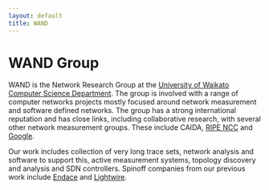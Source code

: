 ```yaml
---
layout: default
title: WAND
---
```


# WAND Group

WAND is the Network Research Group at the [University of Waikato](http://www.waikato.ac.nz/) [Computer Science Department](http://www.cs.waikato.ac.nz/). The group is involved with a range of computer networks projects mostly focused around network measurement and software defined networks. The group has a strong international reputation and has close links, including collaborative research, with several other network measurement groups. These include CAIDA, [RIPE NCC](https://www.ripe.net/) and [Google](https://www.google.com/).

Our work includes collection of very long trace sets, network analysis and software to support this, active measurement systems, topology discovery and analysis and SDN controllers. Spinoff companies from our previous work include [Endace](http://www.endace.com/) and [Lightwire](https://www.lightwire.co.nz/).
